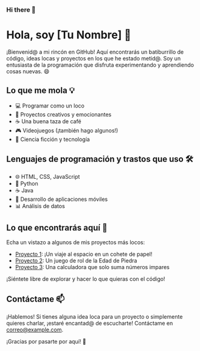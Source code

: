 ### Hi there 👋

<!--
**Omar25CH/Omar25CH** is a ✨ _special_ ✨ repository because its `README.md` (this file) appears on your GitHub profile.

Here are some ideas to get you started:

- 🔭 I’m currently working on ...
- 🌱 I’m currently learning ...
- 👯 I’m looking to collaborate on ...
- 🤔 I’m looking for help with ...
- 💬 Ask me about ...
- 📫 How to reach me: ...
- 😄 Pronouns: ...
- ⚡ Fun fact: ...
-->
# Hola, soy [Tu Nombre] 👋

¡Bienvenid@ a mi rincón en GitHub! Aquí encontrarás un batiburrillo de código, ideas locas y proyectos en los que he estado metid@. Soy un entusiasta de la programación que disfruta experimentando y aprendiendo cosas nuevas. 😄

## Lo que me mola 💡

- 💻 Programar como un loco
- 🚀 Proyectos creativos y emocionantes
- ☕ Una buena taza de café
- 🎮 Videojuegos (¡también hago algunos!)
- 🌌 Ciencia ficción y tecnología

## Lenguajes de programación y trastos que uso 🛠️

- 🌐 HTML, CSS, JavaScript
- 🐍 Python
- ☕ Java
- 📱 Desarrollo de aplicaciones móviles
- 📊 Análisis de datos

## Lo que encontrarás aquí 📂

Echa un vistazo a algunos de mis proyectos más locos:

- [Proyecto 1](enlace-al-proyecto-1): ¡Un viaje al espacio en un cohete de papel!
- [Proyecto 2](enlace-al-proyecto-2): Un juego de rol de la Edad de Piedra
- [Proyecto 3](enlace-al-proyecto-3): Una calculadora que solo suma números impares

¡Siéntete libre de explorar y hacer lo que quieras con el código!

## Contáctame 📫

¡Hablemos! Si tienes alguna idea loca para un proyecto o simplemente quieres charlar, ¡estaré encantad@ de escucharte! Contáctame en [correo@example.com](correo@example.com).

¡Gracias por pasarte por aquí! 🚀
